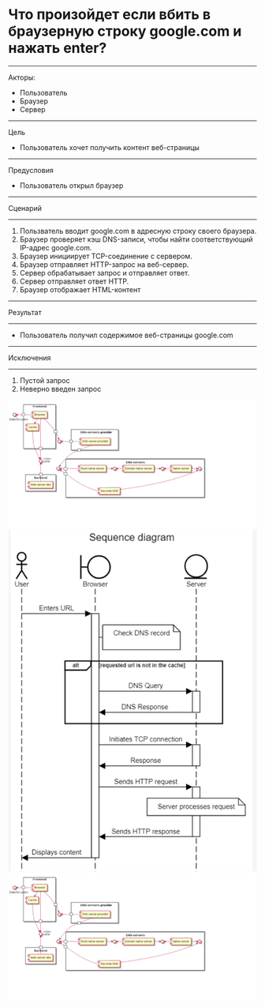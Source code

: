 # Что произойдет если вбить в браузерную строку google.com и нажать enter?
***
Акторы:
- Пользователь
- Браузер
- Cервер
***
Цель
* Пользователь хочет получить контент веб-страницы
***
Предусловия
* Пользователь открыл браузер
***
Сценарий
***
1) Пользватель вводит google.com в адресную строку своего браузера.
2) Браузер проверяет кэш DNS-записи, чтобы найти соответствующий IP-адрес google.com.
3) Браузер инициирует TCP-соединение с сервером.
4) Браузер отправляет HTTP-запрос на веб-сервер.
5) Сервер обрабатывает запрос и отправляет ответ.
6) Сервер отправляет ответ HTTP.
7) Браузер отображает HTML-контент
 ***
 Результат
***
- Пользователь получил содержимое веб-страницы google.com
***
Исключения
***
1. Пустой запрос
2. Неверно введен запрос

![Activity diagram](https://github.com/mai-re-course/uc-univercity-chat-IvanRudko/blob/master/ActivityDiagram.png)
![Sequence diagram](https://github.com/mai-re-course/uc-univercity-chat-IvanRudko/blob/master/SequenceDiagram.png)
![Component diagram](https://github.com/mai-re-course/uc-univercity-chat-IvanRudko/blob/master/ComponentDiagram.png)
